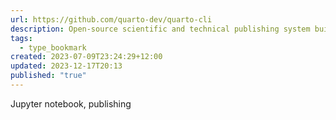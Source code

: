 ```yaml
---
url: https://github.com/quarto-dev/quarto-cli
description: Open-source scientific and technical publishing system built on Pandoc.
tags:
  - type_bookmark
created: 2023-07-09T23:24:29+12:00
updated: 2023-12-17T20:13
published: "true"
---
```


Jupyter notebook, publishing